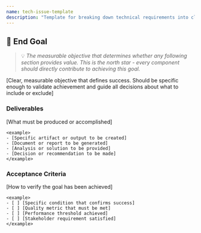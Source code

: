 ```yaml
---
name: tech-issue-template
description: "Template for breaking down technical requirements into clear, actionable work items. Use when planning software features, system improvements, automation, or technical debt."
---
```

## 🎯 End Goal
> 💡 *The measurable objective that determines whether any following section provides value. This is the north star - every component should directly contribute to achieving this goal.*

[Clear, measurable objective that defines success. Should be specific enough to validate achievement and guide all decisions about what to include or exclude]

### Deliverables
[What must be produced or accomplished]

```
<example>
- [Specific artifact or output to be created]
- [Document or report to be generated]
- [Analysis or solution to be provided]
- [Decision or recommendation to be made]
</example>
```

### Acceptance Criteria
[How to verify the goal has been achieved]

```
<example>
- [ ] [Specific condition that confirms success]
- [ ] [Quality metric that must be met]
- [ ] [Performance threshold achieved]
- [ ] [Stakeholder requirement satisfied]
</example>
```
